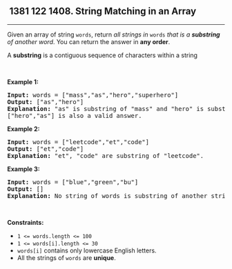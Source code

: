 <h2> 1381 122
1408. String Matching in an Array</h2><hr><div><p>Given an array of string <code>words</code>, return <em>all strings in </em><code>words</code><em> that is a <strong>substring</strong> of another word</em>. You can return the answer in <strong>any order</strong>.</p>

<p>A <strong>substring</strong> is a contiguous sequence of characters within a string</p>

<p>&nbsp;</p>
<p><strong class="example">Example 1:</strong></p>

<pre><strong>Input:</strong> words = ["mass","as","hero","superhero"]
<strong>Output:</strong> ["as","hero"]
<strong>Explanation:</strong> "as" is substring of "mass" and "hero" is substring of "superhero".
["hero","as"] is also a valid answer.
</pre>

<p><strong class="example">Example 2:</strong></p>

<pre><strong>Input:</strong> words = ["leetcode","et","code"]
<strong>Output:</strong> ["et","code"]
<strong>Explanation:</strong> "et", "code" are substring of "leetcode".
</pre>

<p><strong class="example">Example 3:</strong></p>

<pre><strong>Input:</strong> words = ["blue","green","bu"]
<strong>Output:</strong> []
<strong>Explanation:</strong> No string of words is substring of another string.
</pre>

<p>&nbsp;</p>
<p><strong>Constraints:</strong></p>

<ul>
	<li><code>1 &lt;= words.length &lt;= 100</code></li>
	<li><code>1 &lt;= words[i].length &lt;= 30</code></li>
	<li><code>words[i]</code> contains only lowercase English letters.</li>
	<li>All the strings of <code>words</code> are <strong>unique</strong>.</li>
</ul>
</div>